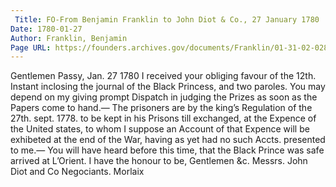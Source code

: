 ```yaml
---
 Title: FO-From Benjamin Franklin to John Diot & Co., 27 January 1780
Date: 1780-01-27
Author: Franklin, Benjamin
Page URL: https://founders.archives.gov/documents/Franklin/01-31-02-0285
---
```


Gentlemen
Passy, Jan. 27 1780
I received your obliging favour of the 12th. Instant inclosing the journal of the Black Princess, and two paroles. You may depend on my giving prompt Dispatch in judging the Prizes as soon as the Papers come to hand.— The prisoners are by the king’s Regulation of the 27th. sept. 1778. to be kept in his Prisons till exchanged, at the Expence of the United states, to whom I suppose an Account of that Expence will be exhibeted at the end of the War, having as yet had no such Accts. presented to me.— You will have heard before this time, that the Black Prince was safe arrived at L’Orient. I have the honour to be, Gentlemen &c.
Messrs. John Diot and Co Negociants. Morlaix

